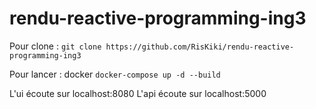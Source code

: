 # rendu-reactive-programming-ing3

Pour clone : 
```git clone https://github.com/RisKiki/rendu-reactive-programming-ing3```

Pour lancer : docker 
```docker-compose up -d --build```

L'ui écoute sur localhost:8080
L'api écoute sur localhost:5000
